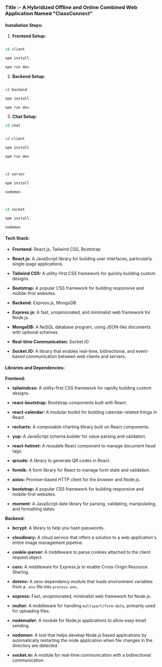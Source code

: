 ### Title :-  A Hybridized Offline and Online Combined Web Application Named "ClassConnect"

  

#### Installation Steps:

  

1. **Frontend Setup:**

  

```bash

cd client

npm install

npm run dev

```

  

2. **Backend Setup:**

  

```bash

cd backend

npm install

npm run dev

```

  

3. **Chat Setup:**

  ```bash
  cd chat
  ```

```bash

cd client

npm install

npm run dev

  

cd server

npm install

nodemon

  

cd socket

npm install

nodemon

```

  

#### Tech Stack:

  

- **Frontend:** React.js, Tailwind CSS, Bootstrap

  

- **React.js:** A JavaScript library for building user interfaces, particularly single-page applications.

- **Tailwind CSS:** A utility-first CSS framework for quickly building custom designs.

- **Bootstrap:** A popular CSS framework for building responsive and mobile-first websites.

  

- **Backend:** Express.js, MongoDB

  

- **Express.js:** A fast, unopinionated, and minimalist web framework for Node.js.

- **MongoDB:** A NoSQL database program, using JSON-like documents with optional schemas.

  

- **Real-time Communication:** Socket.IO

- **Socket.IO:** A library that enables real-time, bidirectional, and event-based communication between web clients and servers.

  

#### Libraries and Dependencies:

  

**Frontend:**

  

- **tailwindcss:** A utility-first CSS framework for rapidly building custom designs.

- **react-bootstrap:** Bootstrap components built with React.

- **react-calendar:** A modular toolkit for building calendar-related things in React.

- **recharts:** A composable charting library built on React components.

- **yup:** A JavaScript schema builder for value parsing and validation.

- **react-helmet:** A reusable React component to manage document head tags.

- **qrcode:** A library to generate QR codes in React.

- **formik:** A form library for React to manage form state and validation.

- **axios:** Promise-based HTTP client for the browser and Node.js.

- **bootstrap:** A popular CSS framework for building responsive and mobile-first websites.

- **moment:** A JavaScript date library for parsing, validating, manipulating, and formatting dates.

  

**Backend:**

  

- **bcrypt:** A library to help you hash passwords.

- **cloudinary:** A cloud service that offers a solution to a web application's entire image management pipeline.

- **cookie-parser:** A middleware to parse cookies attached to the client request object.

- **cors:** A middleware for Express.js to enable Cross-Origin Resource Sharing.

- **dotenv:** A zero-dependency module that loads environment variables from a `.env` file into `process.env`.

- **express:** Fast, unopinionated, minimalist web framework for Node.js.

- **multer:** A middleware for handling `multipart/form-data`, primarily used for uploading files.

- **nodemailer:** A module for Node.js applications to allow easy email sending.

- **nodemon:** A tool that helps develop Node.js based applications by automatically restarting the node application when file changes in the directory are detected.
- **socket.io:** A module for real-time communication with a bidirectional communication .